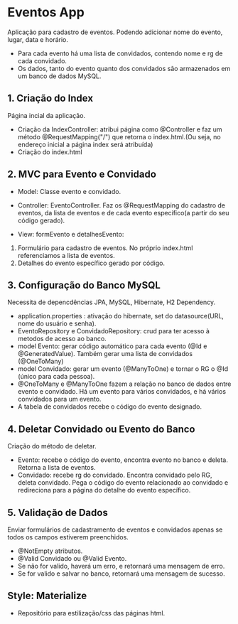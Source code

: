 # Eventos App
Aplicação para cadastro de eventos. Podendo adicionar nome do evento, lugar, data e horário.

* Para cada evento há uma lista de convidados, contendo nome e rg de cada convidado.
* Os dados, tanto do evento quanto dos convidados são armazenados em um banco de dados MySQL.

## 1. Criação do Index
Página incial da aplicação.

* Criação da IndexController: atribui página como @Controller e faz um método @RequestMapping("/") que retorna o index.html.(Ou seja, no endereço inicial a página index será atribuída)
* Criação do index.html

## 2. MVC para Evento e Convidado
* Model: Classe evento e convidado.

* Controller: EventoController. Faz os @RequestMapping do cadastro de eventos, da lista de eventos e de cada evento específico(a partir do seu código gerado).
* View: formEvento e detalhesEvento:
1) Formulário para cadastro de eventos. No próprio index.html referenciamos a lista de eventos.
2) Detalhes do evento específico gerado por código.

## 3. Configuração do Banco MySQL
Necessita de depencdências JPA, MySQL, Hibernate, H2 Dependency.

* application.properties : ativação do hibernate, set do datasource(URL, nome do usuário e senha).
* EventoRepository e ConvidadoRepository: crud para ter acesso à metodos de acesso ao banco.
* model Evento: gerar código automático para cada evento (@Id e @GeneratedValue). Também gerar uma lista de convidados (@OneToMany)
* model Convidado: gerar um evento (@ManyToOne) e tornar o RG o @Id (único para cada pessoa).
* @OneToMany e @ManyToOne fazem a relação no banco de dados entre evento e convidado. Há um evento para vários convidados, e há vários convidados para um evento.
* A tabela de convidados recebe o código do evento designado. 

## 4. Deletar Convidado ou Evento do Banco
Criação do método de deletar.

* Evento: recebe o código do evento, encontra evento no banco e deleta. Retorna a lista de eventos.
* Convidado: recebe rg do convidado. Encontra convidado pelo RG, deleta convidado. Pega o código do evento relacionado ao convidado e redireciona para a página do detalhe do evento específico.

## 5. Validação de Dados
Enviar formulários de cadastramento de eventos e convidados apenas se todos os campos estiverem preenchidos.

* @NotEmpty atributos.
* @Valid Convidado ou @Valid Evento.
* Se não for valido, haverá um erro, e retornará uma mensagem de erro.
* Se for valido e salvar no banco, retornará uma mensagem de sucesso.
## Style: Materialize
* Repositório para estilização/css das páginas html.
